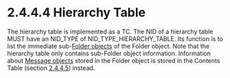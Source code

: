 <html dir="LTR" xmlns:mshelp="http://msdn.microsoft.com/mshelp" xmlns:ddue="http://ddue.schemas.microsoft.com/authoring/2003/5" xmlns:xlink="http://www.w3.org/1999/xlink" xmlns:tool="http://www.microsoft.com/tooltip">
    <head>
        <meta http-equiv="Content-Type" content="text/html; CHARSET=utf-8"></meta>
        <meta name="save" content="history"></meta>
        <title>2.4.4.4 Hierarchy Table</title>
        <xml>
            <mshelp:toctitle title="2.4.4.4 Hierarchy Table"></mshelp:toctitle>
            <mshelp:rltitle title="[MS-PST]: Hierarchy Table"></mshelp:rltitle>
            <mshelp:keyword index="A" term="63a983fc-6d5b-4573-aa4c-2858116c0f73"></mshelp:keyword>
            <mshelp:attr name="DCSext.ContentType" value="open specification"></mshelp:attr>
            <mshelp:attr name="AssetID" value="63a983fc-6d5b-4573-aa4c-2858116c0f73"></mshelp:attr>
            <mshelp:attr name="TopicType" value="kbRef"></mshelp:attr>
            <mshelp:attr name="DCSext.Title" value="[MS-PST]: Hierarchy Table" />
        </xml>
    </head>
    <body>
        <div id="header">
            <h1 class="heading">2.4.4.4 Hierarchy Table</h1>
        </div>
        <div id="mainSection">
            <div id="mainBody">
                <div id="allHistory" class="saveHistory"></div>
                <div id="sectionSection0" class="section" name="collapseableSection">
                    

<p>The hierarchy table is implemented as a TC. The NID of a
hierarchy table MUST have an NID_TYPE of NID_TYPE_HIERARCHY_TABLE. Its function
is to list the immediate sub-<a href="08220cc9-69b1-4072-a2e7-2a0ff201d505.html#gt_0682daa7-c1b8-419b-8a32-6048833d0b72">Folder
objects</a> of the Folder object. Note that the hierarchy table only contains
sub-Folder object information. Information about <a href="08220cc9-69b1-4072-a2e7-2a0ff201d505.html#gt_b6c15d0c-d992-421d-ba96-99d3b63894cf">Message objects</a> stored in
the Folder object is stored in the Contents Table (section <a href="53148bd2-69f3-442a-947c-1d8b88f4abf9.html">2.4.4.5</a>) instead.</p>
                </div>
            </div>
        </div>
    </body>
</html>